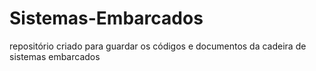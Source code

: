 # Sistemas-Embarcados
 repositório criado para guardar os códigos e documentos da cadeira de sistemas embarcados
